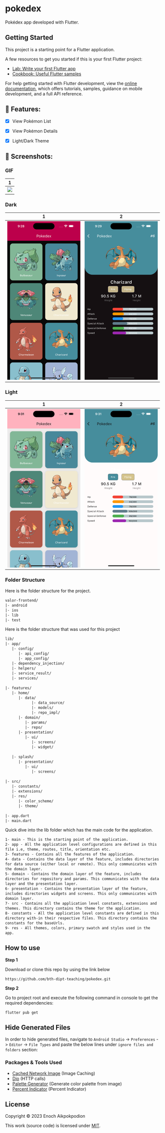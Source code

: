 # pokedex

Pokédex app developed with Flutter.

## Getting Started

This project is a starting point for a Flutter application.

A few resources to get you started if this is your first Flutter project:

- [Lab: Write your first Flutter app](https://docs.flutter.dev/get-started/codelab)
- [Cookbook: Useful Flutter samples](https://docs.flutter.dev/cookbook)

For help getting started with Flutter development, view the
[online documentation](https://docs.flutter.dev/), which offers tutorials,
samples, guidance on mobile development, and a full API reference.

## 📱 Features:
- [x] View Pokémon List
- [x] View Pokémon Details
- [x] Light/Dark Theme


## 📸 Screenshots:

### GIF

| 1                                                                                       |
|-----------------------------------------------------------------------------------------|
| ![](https://github.com/bth-dipt-teaching/pokedex/assets/gif/screen_record.gif?raw=true) |

### Dark

| 1                                                     | 2                                                     |
|-------------------------------------------------------|-------------------------------------------------------|
| <img src="assets/screenshots/dark/1.png" width="400"> | <img src="assets/screenshots/dark/2.png" width="400"> |

### Light

| 1                                                      | 2                                                      |
|--------------------------------------------------------|--------------------------------------------------------|
| <img src="assets/screenshots/light/1.png" width="400"> | <img src="assets/screenshots/light/2.png" width="400"> |

### Folder Structure
Here is the folder structure for the project.

```
valor-frontend/
|- android
|- ios
|- lib
|- test
```
Here is the folder structure that was used for this project

```
lib/
|- app/
   |- config/
      |- api_config/
      |- app_config/
   |- dependency_injection/
   |- helpers/
   |- service_result/
   |- services/
   
|- features/
   |- home/
      |- data/
            |- data_source/
            |- models/
            |- repo_impl/
      |- domain/
         |- params/
         |- repo/
      |- presentation/
         |- ui/
            |- screens/
            |- widget/
   
   |- splash/
      |- presentation/
         |- ui/
            |- screens/
   
|- src/
   |- constants/
   |- extensions/
   |- res/
      |- color_scheme/
      |- theme/
   
|- app.dart
|- main.dart
```

Quick dive into the lib folder which has the main code for the application.
```
1- main - This is the starting point of the application.
2- app - All the application level configurations are defined in this file i.e, theme, routes, title, orientation etc.
3- features - Contains all the features of the application.
4- data - Contains the data layer of the feature, includes directories for data source (either local or remote). This only communicates with the domain layer.
5- domain - Contains the domain layer of the feature, includes directories for repository and params. This communicates with the data layer and the presentation layer.
6- presentation - Contains the presentation layer of the feature, includes directories widgets and screens. This only communicates with domain layer.
7- src - Contains all the application level constants, extensions and themes. This directory contains the theme for the application.
8- constants - All the application level constants are defined in this directory with-in their respective files. This directory contains the constants for the baseUrls.
9- res - All themes, colors, primary swatch and styles used in the app.
```

## How to use

**Step 1**

Download or clone this repo by using the link below
```
https://github.com/bth-dipt-teaching/pokedex.git
```

**Step 2**

Go to project root and execute the following command in console to get the required dependencies:

```
flutter pub get
```

## Hide Generated Files

In order to hide generated files, navigate to `Android Studio` -> `Preferences` -> `Editor` -> `File Types` and paste the below lines under `ignore files and folders` section:

### Packages & Tools Used

* [Cached Network Image](https://github.com/Baseflow/flutter_cached_network_image) (Image Caching)
* [Dio](https://github.com/cfug/dio/tree/main/dio) (HTTP calls)
* [Palette Generator](https://github.com/flutter/packages/tree/main/packages/palette_generator) (Generate color palette from image)
* [Percent Indicator](https://github.com/diegoveloper/flutter_percent_indicator/) (Percent Indicator)
## License

Copyright © 2023 Enoch Aikpokpodion

This work (source code) is licensed under  [MIT](./LICENSE).

